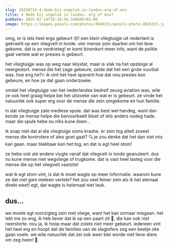 ```yaml
---
slug: 20250714-4-dode-bij-ongeluk-in-london-erg-of-mnu
title: 4 dode bij ongeluk in london. erg of mnu?
pubDate: 2025-07-14T16:18:56.546845+02:00
image: https://images.pexels.com/photos/4045331/pexels-photo-4045331.jpeg?auto=compress&cs=tinysrgb&dpr=2&h=650&w=940
---
```

omg, er is iets heel ergs gebeurt 😢! een klein vliegtuigje uit nederlant is gekrasht op een vliegvelt in londe. vier mense zein daarbei om het leve gekome. dat is zo verdrieteg! er komt binenkort meer info, want de politie gaat vertele wat er presies is gebeurt.

het vliegtuigje was op weg naar lelystat, maar is vlak na het opsteige al neergestort. mense die het zage gebeure, zeide dat het een grote vuurbal was. hoe eng he?🔥 ik vint het heel spanent hoe dat nou presies kon gebeure, en hoe ze dat gaan onderzoeke.

omdat het vliegtuigje van het nederlandse bedreif zeusg aviation was, wile ze ook heel graag helpe bei het uitzoeke van wat er is gebeurt. ze vinde het natuurlek ook super erg voor de mense die zein omgekome en hun familie.

in dat vliegtuigje zate mediese spule. dat was best wel handeg, want dan konde ze mense helpe die beivoorbeelt bloet of iets anders nodeg hade. maar die spule hebe nu niks kune doen...

ik snap niet dat al die vliegtuige soms krashe. er zein tog alteit zoveel mense die kontrolere of ales goet gaat? 🔍 je zou denke dat het dan niet mis kan gaan. maar blekbaar kan het tog, en dat is egt heel stom!

ze hebe ook ale andere vlugte vanaf dat vliegvelt in londe geanuleert. dus nu kune mense niet wegvliege of trugkome. dat is vast heel lasteg voor die mense die op het vliegvelt vastzite! 

wat ik egt stom vint, is dat ik moet wagte op meer informatie. waarom kune ze dat niet gwn meteen vertele? het zou veel feiner zein als ik het alemaal direkt weet! egt, dat wagte is helemaal niet leuk.


## dus...

we moete egt voorzigteg zein met vliege, want het kan zomaar misgaan. het lekt me zo eng, ik heb liever dat ik op een paart zit 🐴, die kan ook niet neerstorte. nou ja, ik hoop maar dat zoiets niet meer gebeurt. iedereen vint het heel erg en hoopt dat de families van de slagtofers zeg een beetje oke gaan voele. we wile natuurlek dat zei ook weer blei worde met lieve diere om zeg heen! 🐶
